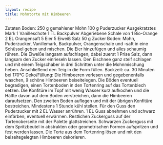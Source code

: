 ```yaml
---
layout: recipe
title: Mohntorte mit Himbeeren
---
```


Zutaten
Boden:
250 g gemahlener Mohn
100 g Puderzucker
Ausgekratztes Mark 1 Vanilleschote
1 TL Backpulver
Abgeriebene Schale von 1 Bio-Orange
2 EL Orangensaft
5 Eier
5 Eiweiß
Salz
50 g Zucker
Boden:
Mohn, Puderzucker, Vanillemark, Backpulver, Orangenschale und -saft in eine Schüssel geben und mischen. Die Eier hinzufügen und alles schaumig rühren.
Die Eiweiße langsam aufschlagen, dabei zuerst 1 Prise Salz, dann langsam den Zucker einrieseln lassen. Den Eischnee ganz steif schlagen und mit einem Teigschaber in drei Schritten unter die Mohnmischung heben. Anschließend den Teig in die Form füllen.
Backzeit: ca. 30 Minuten bei 170°C
Deko/Füllung:
Die Himbeeren verlesen und gegebenenfalls waschen, 9 schöne Himbeeren beiseitelegen. Die Böden eventuell begradigen, einen Tortenboden in den Tortenring auf das Tortenblech setzen. Die Konfitüre im Topf mit wenig Wasser kurz aufkochen und die Hälfte davon auf dem Boden verstreichen, dann die Himbeeren daraufsetzen. Den zweiten Boden auflegen und mit der übrigen Konfitüre bestreichen. Mindestens 1 Stunde kühl stellen.
Für den Guss den Puderzucker mit 2 EL Wasser anrühren. 1 EL Guss abnehmen und schwarz einfärben, eventuell erwärmen. Restlichen Zuckerguss auf der Tortenoberseite mit der Palette glattstreichen. Schwarzen Zuckerguss mit dem Spritzbeutel in abstrakten oder geometrischen Formen aufspritzen und fest werden lassen. Die Torte aus dem Tortenring lösen und mit den beiseitegelegten Himbeeren dekorieren.
